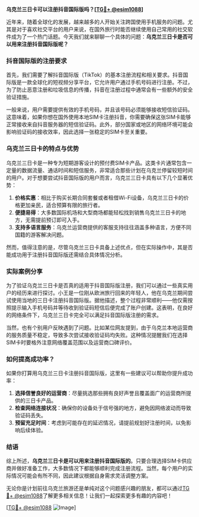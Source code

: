 **乌克兰三日卡可以注册抖音国际版吗？[[TG💪+ @esim1088](https://t.me/s/esim1088)]**

近年来，随着全球化的发展，越来越多的人开始关注跨国使用手机服务的问题。尤其是对于喜欢社交平台的用户来说，在国外旅行时能否继续使用自己常用的社交软件成为了一个热门话题。今天我们就来聊聊一个具体的问题：**乌克兰三日卡是否可以用来注册抖音国际版呢？**

### 抖音国际版的注册要求

首先，我们需要了解抖音国际版（TikTok）的基本注册流程和相关要求。抖音国际版是一款全球化的短视频分享平台，它允许用户通过手机号码进行注册。不过，为了防止恶意注册和垃圾信息的传播，抖音在注册过程中通常会有一些额外的安全验证措施。

一般来说，用户需要提供有效的手机号码，并且该号码必须能够接收短信验证码。这意味着，如果你想在国外使用本地SIM卡注册抖音，你需要确保这张SIM卡能够正常接收来自抖音服务器的短信验证码。此外，部分国家或地区的网络环境可能会影响验证码的接收效率，因此选择一张稳定的SIM卡至关重要。

### 乌克兰三日卡的特点与优势

乌克兰三日卡是一种专为短期游客设计的预付费SIM卡产品。这类卡片通常包含一定量的数据流量、通话时间和短信服务，非常适合那些计划在乌克兰停留较短时间的用户。对于想要尝试抖音国际版的用户而言，乌克兰三日卡具有以下几个显著优势：

1. **价格实惠**：相比于购买长期合同套餐或者租借Wi-Fi设备，乌克兰三日卡的价格更加亲民，适合预算有限的旅行者。
2. **便捷易得**：大多数国际机场和大型商场都能轻松找到销售乌克兰三日卡的地方，无需提前预订即可入手。
3. **支持多语言服务**：乌克兰运营商提供的客服支持往往涵盖多种语言，方便不同国籍的游客解决问题。

然而，值得注意的是，尽管乌克兰三日卡具备上述优点，但在实际操作中，其是否能成功用于注册抖音国际版还需结合具体情况分析。

### 实际案例分享

为了验证乌克兰三日卡是否真的适用于抖音国际版注册，我们可以通过一些真实用户的经历来进行探讨。小王是一位刚从欧洲旅行回来的年轻人，他在乌克兰期间尝试使用当地的三日卡注册抖音国际版。据他描述，整个过程非常顺利——他仅需按照提示输入手机号码并等待收到验证码短信后便完成了账户创建。这表明，在良好的网络条件下，乌克兰三日卡完全可以满足抖音国际版注册的需求。

当然，也有个别用户反映遇到了问题。比如某位网友提到，由于乌克兰本地运营商的服务质量不稳定，导致多次尝试接收验证码均失败。这种情况提醒我们在选择SIM卡时要格外注意网络覆盖范围以及运营商口碑评价。

### 如何提高成功率？

如果你打算用乌克兰三日卡注册抖音国际版，这里有一些建议可以帮助你提升成功率：

1. **选择信誉良好的运营商**：尽量挑选那些拥有良好声誉且覆盖面广的运营商所提供的三日卡产品。
2. **检查网络连接状况**：确保你的设备处于信号强的地方，避免因网络波动而导致验证码丢失。
3. **预留充足时间**：考虑到可能存在的延迟情况，请提前规划好注册时间，以免影响后续体验。

### 结语

综上所述，**乌克兰三日卡是可以用来注册抖音国际版的**。只要合理选择SIM卡供应商并做好准备工作，大多数情况下都能够顺利完成注册流程。当然，每个用户的实际情况可能会有所不同，因此建议根据自身需求灵活调整方案。

无论你是计划前往乌克兰旅游还是单纯对这个问题感兴趣的朋友，都可以通过[TG💪+ @esim1088](https://t.me/s/esim1088)了解更多相关信息！让我们一起探索更多有趣的内容吧！

[[TG💪+ @esim1088](https://t.me/s/esim1088) ![Image](https://i.postimg.cc/4NQfJmqS/Snipaste-2025-05-13-00-14-12.png)]